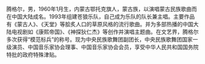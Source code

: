 

腾格尔，男，1960年1月生，内蒙古鄂托克旗人，蒙古族，以演唱蒙古民族歌曲而在中国大陆成名。1993年组建苍狼乐队，自己成为乐队的队长兼主唱。主要作品有《蒙古人》、《天堂》等脍炙人口的草原风格的流行歌曲。并为多部热播的中国大陆电视剧如《康熙帝国》、《神探狄仁杰》等创作并演唱主题曲。在文艺界，腾格尔多次获得“模范标兵”的称号。现为中央民族歌舞团副团长，中央民族歌舞团国家一级演员、中国音乐家协会理事、中国音乐家协会会员，享受中华人民共和国国务院特批的政府特殊津贴。

